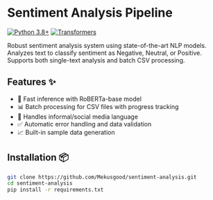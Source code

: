 # Sentiment Analysis Pipeline

[![Python 3.8+](https://img.shields.io/badge/python-3.8%2B-blue.svg)](https://www.python.org/downloads/)
[![Transformers](https://img.shields.io/badge/🤗%20Transformers-4.30.2-yellow)](https://huggingface.co/docs/transformers)

Robust sentiment analysis system using state-of-the-art NLP models. Analyzes text to classify sentiment as Negative, Neutral, or Positive. Supports both single-text analysis and batch CSV processing.

## Features ✨
- 🚀 Fast inference with RoBERTa-base model
- 📊 Batch processing for CSV files with progress tracking
- 💬 Handles informal/social media language
- ✅ Automatic error handling and data validation
- 📈 Built-in sample data generation

## Installation 📦
```bash
git clone https://github.com/Mekusgood/sentiment-analysis.git
cd sentiment-analysis
pip install -r requirements.txt